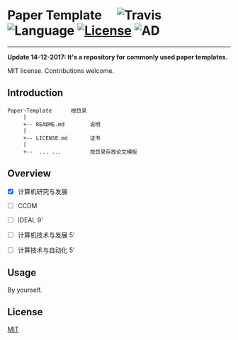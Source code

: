 

# Paper Template　 ![Travis](https://img.shields.io/travis/rust-lang/rust/master.svg) ![Language](https://img.shields.io/badge/format-doc/pdf/xls-orange.svg) [![License](https://img.shields.io/badge/license-MIT-blue.svg)](./LICENSE.md) ![AD](https://img.shields.io/badge/常用的-论文模板-ff69b4.svg)


-----------------


**Update 14-12-2017: It's a repository for commonly used paper templates.**

MIT license. Contributions welcome.

## Introduction

	Paper-Template      根目录
	     |
	     +-- README.md        说明
	     |
	     +-- LICENSE.md       证书
	     |
	     +--  ... ...         按目录存放论文模板



## Overview


- [x] 计算机研究与发展
- [ ] CCDM
- [ ] IDEAL 9'
- [ ] 计算机技术与发展 5‘
- [ ] 计算技术与自动化 5’


## Usage

By yourself.

## License

[MIT](https://github.com/parnec/Paper_Template/blob/master/LICENSE.md)

